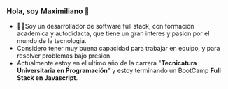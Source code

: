### Hola, soy Maximiliano 👋

- 🙋‍♂️Soy un desarrollador de software full stack, con formación academica y autodidacta, que tiene un gran interes y pasion por el mundo de la tecnologia.
- Considero tener muy buena capacidad para trabajar en equipo, y para resolver problemas bajo presion.
- Actualmente estoy en el ultimo año de la carrera "**Tecnicatura Universitaria en Programación**" y estoy terminando un BootCamp **Full Stack en Javascript**.

<!--
**VictorM-Herrera/VictorM-Herrera** is a ✨ _special_ ✨ repository because its `README.md` (this file) appears on your GitHub profile.

Here are some ideas to get you started:

- 🔭 I’m currently working on ...
- 🌱 I’m currently learning ...
- 👯 I’m looking to collaborate on ...
- 🤔 I’m looking for help with ...
- 💬 Ask me about ...
- 📫 How to reach me: ...
- 😄 Pronouns: ...
- ⚡ Fun fact: ...
-->
